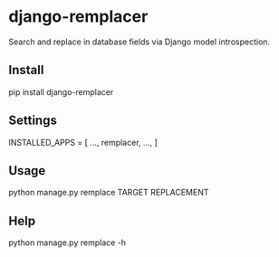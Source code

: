 django-remplacer
================

Search and replace in database fields via Django model introspection.


Install
-------
pip install django-remplacer


Settings
--------
INSTALLED_APPS = [
    ...,
    remplacer,
    ...,
]


Usage
-----
python manage.py remplace TARGET REPLACEMENT


Help
----
python manage.py remplace -h